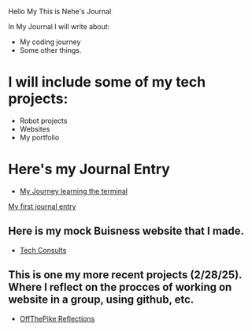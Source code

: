 Hello My This is Nehe's Journal

In My Journal I will write about:

* My coding journey
* Some other things.


# I will include some of my tech projects:

- Robot projects
- Websites
- My portfolio



# Here's my Journal Entry

- [My Journey learning the terminal](terminal.md)

 [My first journal entry](entries/more_markdown.md)





## Here is my mock Buisness website that I made.

- [Tech Consults](BuisnessReflections.md)



## This is one my more recent projects (2/28/25). Where I reflect on the procces of working on website in a group, using github, etc.

- [OffThePike Reflections](OffThePike_reflection.md)
